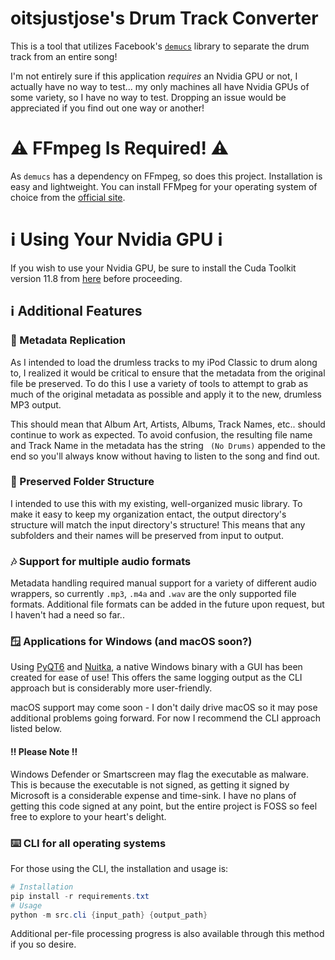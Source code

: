 # oitsjustjose's Drum Track Converter

This is a tool that utilizes Facebook's [`demucs`](https://github.com/facebookresearch/demucs) library to separate the drum track from an entire song!

I'm not entirely sure if this application _requires_ an Nvidia GPU or not, I actually have no way to test... my only machines all have Nvidia GPUs of some variety, so I have no way to test. Dropping an issue would be appreciated if you find out one way or another!

# ⚠️ FFmpeg Is Required! ⚠️

As `demucs` has a dependency on FFmpeg, so does this project. Installation is easy and lightweight. You can install FFMpeg for your operating system of choice from the [official site](https://ffmpeg.org/download.html).

# ℹ️ Using Your Nvidia GPU ℹ️

If you wish to use your Nvidia GPU, be sure to install the Cuda Toolkit version 11.8 from [here](https://developer.download.nvidia.com/compute/cuda/11.8.0/local_installers/cuda_11.8.0_522.06_windows.exe) before proceeding.

## ℹ️ Additional Features

### 💽 Metadata Replication

As I intended to load the drumless tracks to my iPod Classic to drum along to, I realized it would be critical to ensure that the metadata from the original file be preserved. To do this I use a variety of tools to attempt to grab as much of the original metadata as possible and apply it to the new, drumless MP3 output.

This should mean that Album Art, Artists, Albums, Track Names, etc.. should continue to work as expected. To avoid confusion, the resulting file name and Track Name in the metadata has the string ` (No Drums)` appended to the end so you'll always know without having to listen to the song and find out.

### 📁 Preserved Folder Structure

I intended to use this with my existing, well-organized music library. To make it easy to keep my organization entact, the output directory's structure will match the input directory's structure! This means that any subfolders and their names will be preserved from input to output.

### 🎶 Support for multiple audio formats

Metadata handling required manual support for a variety of different audio wrappers, so currently `.mp3`, `.m4a` and `.wav` are the only supported file formats. Additional file formats can be added in the future upon request, but I haven't had a need so far..

### 🪟 Applications for Windows (and macOS soon?)

Using [PyQT6](https://pypi.org/project/PyQt6/) and [Nuitka](https://nuitka.net/), a native Windows binary with a GUI has been created for ease of use! This offers the same logging output as the CLI approach but is considerably more user-friendly.

macOS support may come soon - I don't daily drive macOS so it may pose additional problems going forward. For now I recommend the CLI approach listed below.

#### ‼️ Please Note ‼️

Windows Defender or Smartscreen may flag the executable as malware. This is because the executable is not signed, as getting it signed by Microsoft is a considerable expense and time-sink. I have no plans of getting this code signed at any point, but the entire project is FOSS so feel free to explore to your heart's delight.

### ⌨️ CLI for all operating systems

For those using the CLI, the installation and usage is:

```powershell
# Installation
pip install -r requirements.txt
# Usage
python -m src.cli {input_path} {output_path}
```

Additional per-file processing progress is also available through this method if you so desire.
